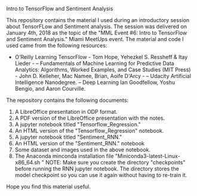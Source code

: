 Intro to TensorFlow and Sentiment Analysis

This repository contains the material I used during an introductory session about TensorFLow and Sentiment analysis. The session was delivered on January 4th, 2018 as the topic of the "MML Event #6: Intro to TensorFlow and Sentiment Analysis." Miami MeetUps event.
The material and code  I used came from the following resources:

- O’Reilly Learning TensorFlow - Tom Hope, Yehezkel S.
Ressheff & Itay Lieder -
– Fundamentals of Machine Learning for Predictive Data
Analytics: Algorithms, Worked Examples, and Case Studies
(MIT Press) - John D. Kelleher, Mac Namee, Brian, Aoife
D'Arcy -
– Udacity Artificial Intelligence Nanodegree.
– Deep Learning Ian Goodfellow, Yoshu Bengio, and Aaron
Courville.

The repository contains the following documents:
1. A LibreOffice presentation in ODP format.
2. A PDF version of the LibreOffice presentation with the notes.
3. A jupyter notebook titled "Tensorflow_Regression."
4. An HTML version of the "Tensorflow_Regression" notebook.
5. A jupyter notebook titled "Sentiment_RNN."
6. An HTML version of the "Sentiment_RNN." notebook
7. Some dataset and images used in the above notebook.
8. The Anaconda minconda installation file "Miniconda3-latest-Linux-x86_64.sh
"
NOTE: Make sure you create the directory "checkpoints" before running the RNN jupyter notebook. The directory stores the model checkpoint so you can use it again without having to re-train it.

Hope you find this material useful.
